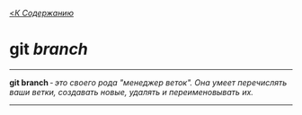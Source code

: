 [<*К Содержанию*](./readme.md)

# git _branch_

---
**git branch** - *это своего рода "менеджер веток". Она умеет перечислять ваши ветки, создавать новые, удалять и переименовывать их.*

---
